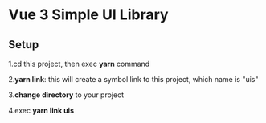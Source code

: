 # Vue 3 Simple UI Library 


##  Setup
1.cd this project, then exec **yarn** command 

2.**yarn link**: this will create a symbol link to this project, which name is "uis"

3.**change directory** to your project

4.exec **yarn link uis**

